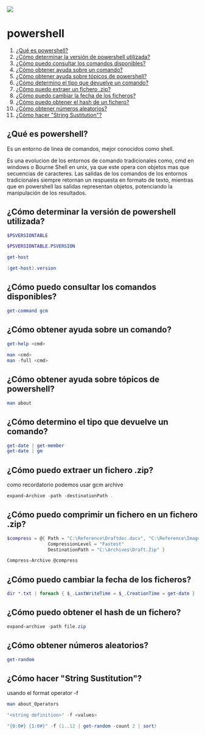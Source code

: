 ![](https://docs.microsoft.com/en-us/powershell/media/index/ps_black_128.svg)
# powershell 

1. [¿Qué es powershell?](#qué-es-powershell)
2. [¿Cómo determinar la versión de powershell utilizada?](#cómo-determinar-la-versión-de-powershell-utilizada)
3. [¿Cómo puedo consultar los comandos disponibles?](#cómo-puedo-consultar-los-comandos-disponibles)
4. [¿Cómo obtener ayuda sobre un comando?](#cómo-obtener-ayuda-sobre-un-comando)
5. [¿Cómo obtener ayuda sobre tópicos de powershell?](#cómo-obtener-ayuda-sobre-tópicos-de-powershell)
6. [¿Cómo determino el tipo que devuelve un comando?](#cómo-determino-el-tipo-que-devuelve-un-comando)
7. [¿Cómo puedo extraer un fichero .zip?](#cómo-puedo-extraer-un-fichero-.zip)
8. [¿Cómo puedo cambiar la fecha de los ficheros?](#cómo-puedo-cambiar-la-fecha-de-los-ficheros)
9. [¿Cómo puedo obtener el hash de un fichero?](#cómo-puedo-obtener-el-hash-de-un-fichero)
10. [¿Cómo obtener números aleatorios?](#cómo-obtener-números-aleatorios)
11. [¿Cómo hacer "String Sustitution"?](#cómo-hacer-"String-Sustitution")

## ¿Qué es powershell?
Es un entorno de linea de comandos, mejor conocidos como shell. 

Es una evolucion de los entornos de comando tradicionales como, cmd en windows o Bourne Shell en unix, ya que este opera con objetos mas que secuencias de caracteres. Las salidas de los comandos de los entornos tradicionales siempre retornan un respuesta en formato de texto, mientras que en powershell las salidas representan objetos, potenciando la manipulación de los resultados.

## ¿Cómo determinar la versión de powershell utilizada?

```powershell
$PSVERSIONTABLE
```
```powershell
$PSVERSIONTABLE.PSVERSION
```
```powershell
get-host
```
```powershell
(get-host).version

```

## ¿Cómo puedo consultar los comandos disponibles? 

```powershell
get-command gcm
```

## ¿Cómo obtener ayuda sobre un comando?

```powershell
get-help <cmd>
  
man <cmd>  
man -full <cmd>
```

## ¿Cómo obtener ayuda sobre tópicos de powershell?
```powershell
man about
```  
## ¿Cómo determino el tipo que devuelve un comando?
```powershell
get-date | get-member
get-date | gm
```
## ¿Cómo puedo extraer un fichero .zip?

como recordatorio podemos usar gcm archive
```powershell
expand-Archive -path -destinationPath .
```

## ¿Cómo puedo comprimir un fichero en un fichero .zip?
```powershell
$compress = @{ Path = "C:\Reference\Draftdoc.docx", "C:\Reference\Images*.vsd" 
               CompressionLevel = "Fastest" 
               DestinationPath = "C:\Archives\Draft.Zip" }

Compress-Archive @compress
```
## ¿Cómo puedo cambiar la fecha de los ficheros?
```powershell
dir *.txt | foreach { $_.LastWriteTime = $_.CreationTime = get-date }
```
## ¿Cómo puedo obtener el hash de un fichero?
```powershell
expand-archive -path file.zip
```
## ¿Cómo obtener números aleatorios?
```powershell
get-random
```
## ¿Cómo hacer "String Sustitution"?

usando el format operator -f

```powershell
man about_Operators

"<string definition>" -f <values>

"{0:0#} {1:0#}" -f (1..12 | get-random -count 2 | sort)
```
